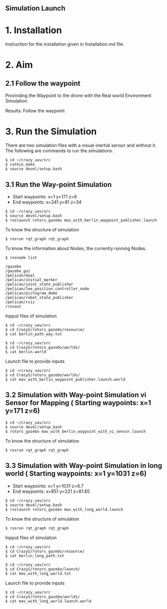 Simulation Launch
-----------
# 1. Installation  
Instruction for the installation given in Installation.md file. 

# 2. Aim
## 2.1 Follow the waypoint 
Provinding the Waypoint to the drone with the Real world Environment Simulation.

Results: Follow the waypoint 

# 3. Run the Simulation 
There are two simulation files with a visual-inertial sensor and without it. The following are commands to run the simulations. 

```console 1
$ cd ~/crazy_uav/src
$ catkin_make
$ source devel/setup.bash
```
## 3.1 Run the Way-point  Simulation 
* Start waypoints: x=1 y=171 z=6
* End waypoints: x=241 y=81 z=34
```console 1
$ cd ~/crazy_uav/src
$ source devel/setup.bash
$ roslaunch rotors_gazebo mav_with_berlin_waypoint_publisher.launch
```
To know the structure of simulation  
```console 2
$ rosrun rqt_graph rqt_graph 
```

To know the information about Nodes,  the currently running Nodes. 
```console 3
$ rosnode list
```
```Output
/gazebo
/gazebo_gui
/pelican/Goal
/pelican/initial_marker
/pelican/joint_state_publisher
/pelican/lee_position_controller_node
/pelican/pictogram_demo
/pelican/robot_state_publisher
/pelican/rviz
/rosout
```

Inpput files of simulation  
```console 4
$ cd ~/crazy_uav/src
$ cd CrazyS/rotors_gazebo/resource/
$ cat berlin_path_way.txt
```
```
$ cd ~/crazy_uav/src
$ cd CrazyS/rotors_gazebo/worlds/
$ cat berlin.world
```

Launch file to provide inputs
```
$ cd ~/crazy_uav/src
$ cd CrazyS/rotors_gazebo/worlds/
$ cat mav_with_berlin_waypoint_publisher.launch.world
```


## 3.2 Simulation with  Way-point  Simulation  vi Sensor for Mapping ( Starting waypoints: x=1 y=171 z=6)


```console 1
$ cd ~/crazy_uav/src
$ source devel/setup.bash
$ rotors_gazebo mav_with_berlin_waypoint_with_vi_sensor.launch
```
To know the structure of simulation  
```console 2
$ rosrun rqt_graph rqt_graph 
```
## 3.3 Simulation with  Way-point  Simulation  in long world ( Starting waypoints: x=1 y=1031 z=6)
* Start waypoints: x=1 y=1031 z=6.7
* End waypoints: x=851 y=221 z=81.85
 
```console 1
$ cd ~/crazy_uav/src
$ source devel/setup.bash
$ roslaunch rotors_gazebo mav_with_long_world.launch 
```
To know the structure of simulation  
```console 2
$ rosrun rqt_graph rqt_graph 
```

Inpput files of simulation  
```console 3
$ cd ~/crazy_uav/src
$ cd CrazyS/rotors_gazebo/resource/
$ cat berlin_long_path.txt
```
```console 3
$ cd ~/crazy_uav/src
$ cd CrazyS/rotors_gazebo/launch/
$ cat mav_with_long_world.txt
```

Launch file to provide inputs
```
$ cd ~/crazy_uav/src
$ cd CrazyS/rotors_gazebo/worlds/
$ cat mav_with_long_world.launch.world
```



